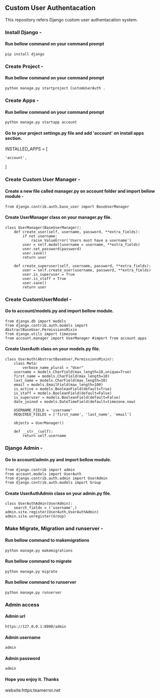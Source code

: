 ## Custom User Authentacation

This repository refers Django custom user authentacation system.

### Install Django - 

#### Run bellow command on your command prompt


    pip install django

### Create Project - 

#### Run bellow command on your command prompt


    python manage.py startproject CustomUserAuth .


### Create Apps - 

#### Run bellow command on your command prompt

    python manage.py startapp account


#### Go to your project settings.py file and add 'account' on install apps section.


INSTALLED_APPS = [

    'account',
]

### Create Custom User Manager -

#### Create a new file called manager.py on account folder and import bellow module -

    from django.contrib.auth.base_user import BaseUserManager

#### Create UserManager class on your manager.py file.

    class UserManager(BaseUserManager):
        def create_user(self, username, password, **extra_fields):
            if not username:
                raise ValueError('Users must have a username')
            user = self.model(username = username, **extra_fields)
            user.set_password(password)
            user.save()
            return user

        def create_superuser(self, username, password, **extra_fields):
            user = self.create_user(username, password, **extra_fields)
            user.is_superuser = True
            user.is_staff = True
            user.save()
            return user

### Create CustomUserModel -

#### Go to account/models.py and import bellow module.

    from django.db import models
    from django.contrib.auth.models import AbstractBaseUser,PermissionsMixin
    from django.utils import timezone
    from account.manager import UserManager #import from account apps
    
#### Create UserAuth class on your models.py file.

    class UserAuth(AbstractBaseUser,PermissionsMixin):
        class Meta:
            verbose_name_plural = "User"
        username = models.CharField(max_length=10,unique=True)
        first_name = models.CharField(max_length=10)
        last_name = models.CharField(max_length=10)
        email = models.EmailField(max_length=100)
        is_active = models.BooleanField(default=True)
        is_staff = models.BooleanField(default=False)
        is_superuser = models.BooleanField(default=False)
        date_joined = models.DateTimeField(default=timezone.now)

        USERNAME_FIELD = 'username'
        REQUIRED_FIELDS = ['first_name', 'last_name', 'email']

        objects = UserManager()

        def __str__(self):
            return self.username
            
### Django Admin -

#### Go to account/admin.py and import bellow module.

    from django.contrib import admin
    from account.models import UserAuth
    from django.contrib.auth.admin import UserAdmin
    from django.contrib.auth.models import Group
    
#### Create UserAuthAdmin class on your admin.py file.

    class UserAuthAdmin(UserAdmin):
        search_fields = ('username',)
    admin.site.register(UserAuth,UserAuthAdmin)
    admin.site.unregister(Group)

### Make Migrate, Migration and runserver -

#### Run bellow command to makemigrations

    python manage.py makemigrations
    
#### Run bellow command to migrate

    python manage.py migrate
    
#### Run bellow command to runserver

    python manage.py runserver
    
### Admin access

#### Admin url
    https://127.0.0.1:8000/admin
    
#### Admin username
    admin
    
#### Admin password
    admin

#### Hope you enjoy it. Thanks

website:https:teamerror.net
